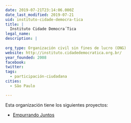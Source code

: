 ```yaml
---
date: 2019-07-21T23:14:06.000Z
date_last_modified: 2019-07-21
uid: instituto-cidade-democra-tica
title: |
  Instituto Cidade Democra´Tica
legal_name: 
description: |
  
org_type: Organización civil sin fines de lucro (ONG)
website: http://instituto.cidadedemocratica.org.br/
year_founded: 2008
facebook: 
twitter: 
tags:
  - participación-ciudadana
cities: 
  - São Paulo

---
```


Esta organización tiene los siguientes proyectos:

- [Empurrando Juntos](/proyectos/empurrando-juntos)
